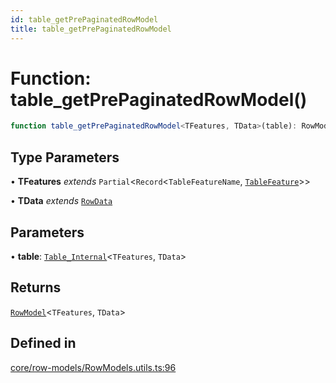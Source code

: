 ```yaml
---
id: table_getPrePaginatedRowModel
title: table_getPrePaginatedRowModel
---
```


# Function: table\_getPrePaginatedRowModel()

```ts
function table_getPrePaginatedRowModel<TFeatures, TData>(table): RowModel<TFeatures, TData>
```

## Type Parameters

• **TFeatures** *extends* `Partial`\<`Record`\<`TableFeatureName`, [`TableFeature`](../interfaces/tablefeature.md)\>\>

• **TData** *extends* [`RowData`](../type-aliases/rowdata.md)

## Parameters

• **table**: [`Table_Internal`](../type-aliases/table_internal.md)\<`TFeatures`, `TData`\>

## Returns

[`RowModel`](../interfaces/rowmodel.md)\<`TFeatures`, `TData`\>

## Defined in

[core/row-models/RowModels.utils.ts:96](https://github.com/TanStack/table/blob/main/packages/table-core/src/core/row-models/RowModels.utils.ts#L96)
